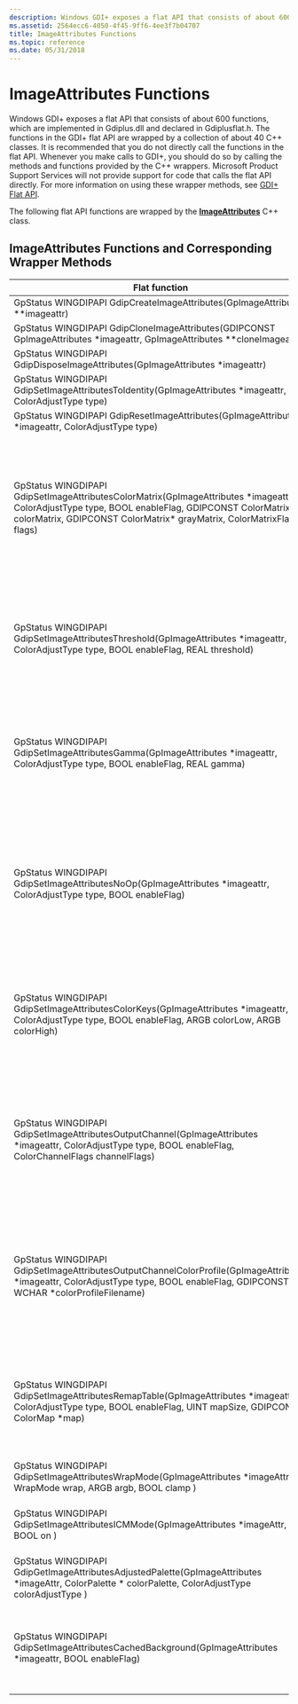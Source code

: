 ```yaml
---
description: Windows GDI+ exposes a flat API that consists of about 600 functions. These flat API functions are wrapped by the ImageAttributes C++ class.
ms.assetid: 2564ecc6-4050-4f45-9ff6-4ee3f7b04707
title: ImageAttributes Functions
ms.topic: reference
ms.date: 05/31/2018
---
```


# ImageAttributes Functions

Windows GDI+ exposes a flat API that consists of about 600 functions, which are implemented in Gdiplus.dll and declared in Gdiplusflat.h. The functions in the GDI+ flat API are wrapped by a collection of about 40 C++ classes. It is recommended that you do not directly call the functions in the flat API. Whenever you make calls to GDI+, you should do so by calling the methods and functions provided by the C++ wrappers. Microsoft Product Support Services will not provide support for code that calls the flat API directly. For more information on using these wrapper methods, see [GDI+ Flat API](-gdiplus-flatapi-flat.md).

The following flat API functions are wrapped by the [**ImageAttributes**](/windows/desktop/api/gdiplusimageattributes/nl-gdiplusimageattributes-imageattributes) C++ class.

## ImageAttributes Functions and Corresponding Wrapper Methods



| Flat function                                                                                                                                                                                                                           | Wrapper method                                                                                                                                                                                                                                                                                                                                                                                                                                                  | Remarks                                                                                                                                                                                                                                                                                                                                                                                                                                                                                                                                                                                                                                                                                                                                                                                                                       |
|-----------------------------------------------------------------------------------------------------------------------------------------------------------------------------------------------------------------------------------------|-----------------------------------------------------------------------------------------------------------------------------------------------------------------------------------------------------------------------------------------------------------------------------------------------------------------------------------------------------------------------------------------------------------------------------------------------------------------|-------------------------------------------------------------------------------------------------------------------------------------------------------------------------------------------------------------------------------------------------------------------------------------------------------------------------------------------------------------------------------------------------------------------------------------------------------------------------------------------------------------------------------------------------------------------------------------------------------------------------------------------------------------------------------------------------------------------------------------------------------------------------------------------------------------------------------|
| GpStatus WINGDIPAPI GdipCreateImageAttributes(GpImageAttributes \*\*imageattr)<br/>                                                                                                                                               | [**ImageAttributes::ImageAttributes()**](/windows/win32/api/gdiplusimageattributes/nf-gdiplusimageattributes-imageattributes-imageattributes(constimageattributes_))                                                                                                                                                                                                                                                                                                                                                                   | Creates an [**ImageAttributes**](/windows/desktop/api/gdiplusimageattributes/nl-gdiplusimageattributes-imageattributes) object.                                                                                                                                                                                                                                                                                                                                                                                                                                                                                                                                                                                                                                                                                                                                            |
| GpStatus WINGDIPAPI GdipCloneImageAttributes(GDIPCONST GpImageAttributes \*imageattr, GpImageAttributes \*\*cloneImageattr)<br/>                                                                                                  | [**ImageAttributes\* ImageAttributes::Clone() const**](/windows/desktop/api/Gdiplusimageattributes/nf-gdiplusimageattributes-imageattributes-clone)                                                                                                                                                                                                                                                                                                                                                               | Makes a copy of this [**ImageAttributes**](/windows/desktop/api/gdiplusimageattributes/nl-gdiplusimageattributes-imageattributes) object.                                                                                                                                                                                                                                                                                                                                                                                                                                                                                                                                                                                                                                                                                                                                  |
| GpStatus WINGDIPAPI GdipDisposeImageAttributes(GpImageAttributes \*imageattr)<br/>                                                                                                                                                | ImageAttributes::~ImageAttributes()                                                                                                                                                                                                                                                                                                                                                                                                                             | Releases resources used by the [**ImageAttributes**](/windows/desktop/api/gdiplusimageattributes/nl-gdiplusimageattributes-imageattributes) object.                                                                                                                                                                                                                                                                                                                                                                                                                                                                                                                                                                                                                                                                                                                        |
| GpStatus WINGDIPAPI GdipSetImageAttributesToIdentity(GpImageAttributes \*imageattr, ColorAdjustType type)<br/>                                                                                                                    | [**Status ImageAttributes::SetToIdentity( IN ColorAdjustType type = ColorAdjustTypeDefault )**](/windows/desktop/api/Gdiplusimageattributes/nf-gdiplusimageattributes-imageattributes-settoidentity)                                                                                                                                                                                                                                                                                                         | Sets the color-adjustment matrix of a specified category to identity matrix.                                                                                                                                                                                                                                                                                                                                                                                                                                                                                                                                                                                                                                                                                                                                                  |
| GpStatus WINGDIPAPI GdipResetImageAttributes(GpImageAttributes \*imageattr, ColorAdjustType type)<br/>                                                                                                                            | [**Status ImageAttributes::Reset( IN ColorAdjustType type = ColorAdjustTypeDefault )**](/windows/desktop/api/Gdiplusimageattributes/nf-gdiplusimageattributes-imageattributes-reset)                                                                                                                                                                                                                                                                                                                         | Sets the color-adjustment matrix of a specified category to identity matrix.                                                                                                                                                                                                                                                                                                                                                                                                                                                                                                                                                                                                                                                                                                                                                  |
| GpStatus WINGDIPAPI GdipSetImageAttributesColorMatrix(GpImageAttributes \*imageattr, ColorAdjustType type, BOOL enableFlag, GDIPCONST ColorMatrix\* colorMatrix, GDIPCONST ColorMatrix\* grayMatrix, ColorMatrixFlags flags)<br/> | [**Status ImageAttributes::SetColorMatrix( IN const ColorMatrix \*colorMatrix, IN ColorMatrixFlags mode = ColorMatrixFlagsDefault, IN ColorAdjustType type = ColorAdjustTypeDefault )**](/windows/desktop/api/Gdiplusimageattributes/nf-gdiplusimageattributes-imageattributes-setcolormatrix)[**Status ImageAttributes::ClearColorMatrix(IN ColorAdjustType type = ColorAdjustTypeDefault)**](/windows/desktop/api/Gdiplusimageattributes/nf-gdiplusimageattributes-imageattributes-clearcolormatrix)                                   | Sets the color-adjustment matrix for a specified category. The *enableFlag* parameter in the flat function is a Boolean value that specifies whether a separate color adjustment is enabled for the category specified by the *type* parameter. [**ImageAttributes::SetColorMatrix**](/windows/desktop/api/Gdiplusimageattributes/nf-gdiplusimageattributes-imageattributes-setcolormatrix) sets *enableFlag* to **TRUE**, and [**ImageAttributes::ClearColorMatrix**](/windows/desktop/api/Gdiplusimageattributes/nf-gdiplusimageattributes-imageattributes-clearcolormatrix) sets *enableFlag* to **FALSE**.<br/> Clears the color-adjustment matrix for a specified category. The *grayMatrix* parameter specifies a matrix to be used for adjusting gray shades when the value of the *flags* parameter is [****ColorMatrixFlagsAltGray****](/windows/desktop/api/Gdipluscolormatrix/ne-gdipluscolormatrix-colormatrixflags).<br/> |
| GpStatus WINGDIPAPI GdipSetImageAttributesThreshold(GpImageAttributes \*imageattr, ColorAdjustType type, BOOL enableFlag, REAL threshold)<br/>                                                                                    | Status [**ImageAttributes::SetThreshold( IN REAL threshold, IN ColorAdjustType type = ColorAdjustTypeDefault )**](/windows/desktop/api/Gdiplusimageattributes/nf-gdiplusimageattributes-imageattributes-setthreshold)<br/> [**Status ImageAttributes::ClearThreshold(IN ColorAdjustType type = ColorAdjustTypeDefault)**](/windows/desktop/api/Gdiplusimageattributes/nf-gdiplusimageattributes-imageattributes-clearthreshold)<br/>                                                                                                | Sets the threshold (transparency range) for a specified category. <br/>The *enableFlag* parameter in the flat function is a Boolean value that specifies whether a separate threshold is enabled for the category specified by the *type* parameter. [**ImageAttributes::SetThreshold**](/windows/desktop/api/Gdiplusimageattributes/nf-gdiplusimageattributes-imageattributes-setthreshold) sets *enableFlag* to **TRUE**, and [**ImageAttributes::ClearThreshold**](/windows/desktop/api/Gdiplusimageattributes/nf-gdiplusimageattributes-imageattributes-clearthreshold) sets *enableFlag* to **FALSE**.Clears the threshold value for a specified category. <br/>                                                                                                                                                                                                                             |
| GpStatus WINGDIPAPI GdipSetImageAttributesGamma(GpImageAttributes \*imageattr, ColorAdjustType type, BOOL enableFlag, REAL gamma)<br/>                                                                                            | [**Status ImageAttributes::SetGamma(IN REAL gamma, IN ColorAdjustType type = ColorAdjustTypeDefault)**](/windows/desktop/api/Gdiplusimageattributes/nf-gdiplusimageattributes-imageattributes-setgamma)<br/> [**Status ImageAttributes::ClearGamma(IN ColorAdjustType type = ColorAdjustTypeDefault)**](/windows/desktop/api/Gdiplusimageattributes/nf-gdiplusimageattributes-imageattributes-cleargamma)<br/>                                                                                                                          | Sets the gamma value for a specified category. The *enableFlag* parameter in the flat function is a Boolean value that specifies whether a separate gamma is enabled for the category specified by the *type* parameter. [**ImageAttributes::SetGamma**](/windows/desktop/api/Gdiplusimageattributes/nf-gdiplusimageattributes-imageattributes-setgamma) sets *enableFlag* to **TRUE**, and [**ImageAttributes::ClearGamma**](/windows/desktop/api/Gdiplusimageattributes/nf-gdiplusimageattributes-imageattributes-cleargamma) sets *enableFlag* to **FALSE**.<br/> Disables gamma correction for a specified category. <br/>                                                                                                                                                                                                                                                                        |
| GpStatus WINGDIPAPI GdipSetImageAttributesNoOp(GpImageAttributes \*imageattr, ColorAdjustType type, BOOL enableFlag)<br/>                                                                                                         | [**Status ImageAttributes::SetNoOp( IN ColorAdjustType type = ColorAdjustTypeDefault )**](/windows/desktop/api/Gdiplusimageattributes/nf-gdiplusimageattributes-imageattributes-setnoop)<br/> [**Status ImageAttributes::ClearNoOp(IN ColorAdjustType type = ColorAdjustTypeDefault)**](/windows/desktop/api/Gdiplusimageattributes/nf-gdiplusimageattributes-imageattributes-clearnoop)<br/>                                                                                                                                                 | Turns off color adjustment for a specified category. You can call the [**ImageAttributes::ClearNoOp**](/windows/desktop/api/Gdiplusimageattributes/nf-gdiplusimageattributes-imageattributes-clearnoop) method to reinstate the color-adjustment settings that were in place before the call to [**ImageAttributes::SetNoOp**](/windows/desktop/api/Gdiplusimageattributes/nf-gdiplusimageattributes-imageattributes-setnoop) method . The *enableFlag* parameter in the flat function is a Boolean value that specifies whether a color adjustment is enabled for the category specified by the *type* parameter. **ImageAttributes::SetNoOp** sets *enableFlag* to **TRUE**, and **ImageAttributes::ClearNoOp** sets *enableFlag* to **FALSE**.<br/> Clears the NoOp setting for a specified category. <br/>                                                                                              |
| GpStatus WINGDIPAPI GdipSetImageAttributesColorKeys(GpImageAttributes \*imageattr, ColorAdjustType type, BOOL enableFlag, ARGB colorLow, ARGB colorHigh)<br/>                                                                     | [**Status ImageAttributes::SetColorKey( IN const Color& colorLow, IN const Color& colorHigh, IN ColorAdjustType type = ColorAdjustTypeDefault )**](/windows/desktop/api/Gdiplusimageattributes/nf-gdiplusimageattributes-imageattributes-setcolorkey)<br/> [**Status ImageAttributes::ClearColorKey(IN ColorAdjustType type = ColorAdjustTypeDefault)**](/windows/desktop/api/Gdiplusimageattributes/nf-gdiplusimageattributes-imageattributes-clearcolorkey)<br/>                                                         | Sets the color key (transparency range) for a specified category. The *enableFlag* parameter in the flat function is a Boolean value that specifies whether a separate transparency range is enabled for the category specified by the *type* parameter. [**ImageAttributes::SetColorKey**](/windows/desktop/api/Gdiplusimageattributes/nf-gdiplusimageattributes-imageattributes-setcolorkey) sets *enableFlag* to **TRUE**, and [**ImageAttributes::ClearColorKey**](/windows/desktop/api/Gdiplusimageattributes/nf-gdiplusimageattributes-imageattributes-clearcolorkey) sets *enableFlag* to **FALSE**.<br/> Clears the color key (transparency range) for a specified category. <br/>                                                                                                                                                                                               |
| GpStatus WINGDIPAPI GdipSetImageAttributesOutputChannel(GpImageAttributes \*imageattr, ColorAdjustType type, BOOL enableFlag, ColorChannelFlags channelFlags)<br/>                                                                | [**Status ImageAttributes::SetOutputChannel( IN ColorChannelFlags channelFlags, IN ColorAdjustType type = ColorAdjustTypeDefault )**](/windows/desktop/api/Gdiplusimageattributes/nf-gdiplusimageattributes-imageattributes-setoutputchannel)<br/> [**Status ImageAttributes::ClearOutputChannel(IN ColorAdjustType type = ColorAdjustTypeDefault)**](/windows/desktop/api/Gdiplusimageattributes/nf-gdiplusimageattributes-imageattributes-clearoutputchannel)<br/>                                                             | Sets the cyan-magenta-yellow-black (CMYK) output channel for a specified category. The *enableFlag* parameter in the flat function is a Boolean value that specifies whether a separate output channel is enabled for the category specified by the *type* parameter. [**ImageAttributes::SetOutputChannel**](/windows/desktop/api/Gdiplusimageattributes/nf-gdiplusimageattributes-imageattributes-setoutputchannel) sets *enableFlag* to **TRUE**, and [**ImageAttributes::ClearOutputChannel**](/windows/desktop/api/Gdiplusimageattributes/nf-gdiplusimageattributes-imageattributes-clearoutputchannel) sets *enableFlag* to **FALSE**.<br/> Clears the cyan-magenta-yellow-black (CMYK) output channel setting for a specified category. <br/>                                                                                                                                           |
| GpStatus WINGDIPAPI GdipSetImageAttributesOutputChannelColorProfile(GpImageAttributes \*imageattr, ColorAdjustType type, BOOL enableFlag, GDIPCONST WCHAR \*colorProfileFilename)<br/>                                            | [**Status ImageAttributes::SetOutputChannelColorProfile( IN const WCHAR \*colorProfileFilename, IN ColorAdjustType type = ColorAdjustTypeDefault )**](/windows/desktop/api/Gdiplusimageattributes/nf-gdiplusimageattributes-imageattributes-setoutputchannelcolorprofile)<br/> [**Status ImageAttributes::ClearOutputChannelColorProfile(IN ColorAdjustType type = ColorAdjustTypeDefault)**](/windows/desktop/api/Gdiplusimageattributes/nf-gdiplusimageattributes-imageattributes-clearoutputchannelcolorprofile)<br/> | Sets the output channel color-profile file for a specified category. The *enableFlag* parameter in the flat function is a Boolean value that specifies whether a separate output channel color profile is enabled for the category specified by the *type* parameter. [**ImageAttributes::SetOutputChannelColorProfile**](/windows/desktop/api/Gdiplusimageattributes/nf-gdiplusimageattributes-imageattributes-setoutputchannelcolorprofile) sets *enableFlag* to **TRUE**, and [**ImageAttributes::ClearOutputChannelColorProfile**](/windows/desktop/api/Gdiplusimageattributes/nf-gdiplusimageattributes-imageattributes-clearoutputchannelcolorprofile) sets *enableFlag* to **FALSE**.<br/> Clears the output channel color profile setting for a specified category. <br/>                                                                                                      |
| GpStatus WINGDIPAPI GdipSetImageAttributesRemapTable(GpImageAttributes \*imageattr, ColorAdjustType type, BOOL enableFlag, UINT mapSize, GDIPCONST ColorMap \*map)<br/>                                                           | [**Status ImageAttributes::SetRemapTable( IN UINT mapSize, IN const ColorMap \*map, IN ColorAdjustType type = ColorAdjustTypeDefault )**](/windows/desktop/api/Gdiplusimageattributes/nf-gdiplusimageattributes-imageattributes-setremaptable)<br/> [**Status ImageAttributes::ClearRemapTable(IN ColorAdjustType type = ColorAdjustTypeDefault)**](/windows/desktop/api/Gdiplusimageattributes/nf-gdiplusimageattributes-imageattributes-clearremaptable)<br/>                                                                   | Sets the color-remap table for a specified category. The *enableFlag* parameter in the flat function is a Boolean value that specifies whether a separate color remap table is enabled for the category specified by the *type* parameter. [**ImageAttributes::SetRemapTable**](/windows/desktop/api/Gdiplusimageattributes/nf-gdiplusimageattributes-imageattributes-setremaptable) sets *enableFlag* to **TRUE**, and [**ImageAttributes::ClearRemapTable**](/windows/desktop/api/Gdiplusimageattributes/nf-gdiplusimageattributes-imageattributes-clearremaptable) sets *enableFlag* to **FALSE**.<br/> Clears the color-remap table for a specified category. <br/>                                                                                                                                                                                                                         |
| GpStatus WINGDIPAPI GdipSetImageAttributesWrapMode(GpImageAttributes \*imageAttr, WrapMode wrap, ARGB argb, BOOL clamp )<br/>                                                                                                     | [**Status ImageAttributes::SetWrapMode(IN WrapMode wrap, IN const Color& color = Color(), IN BOOL clamp = **FALSE**)**](/windows/desktop/api/Gdiplusimageattributes/nf-gdiplusimageattributes-imageattributes-setwrapmode)<br/>                                                                                                                                                                                                                                                            | Sets the wrap mode of this [**ImageAttributes**](/windows/desktop/api/gdiplusimageattributes/nl-gdiplusimageattributes-imageattributes) object                                                                                                                                                                                                                                                                                                                                                                                                                                                                                                                                                                                                                                                                                                                             |
| GpStatus WINGDIPAPI GdipSetImageAttributesICMMode(GpImageAttributes \*imageAttr, BOOL on )<br/>                                                                                                                                   | Not called by wrapper methods.<br/>                                                                                                                                                                                                                                                                                                                                                                                                                       | This function sets an internal state variable to the value specified by the *on* parameter. If this value is **TRUE**, Image Color Management (ICM) is used for all color adjustment. If the value is **FALSE**, ICM is not used.                                                                                                                                                                                                                                                                                                                                                                                                                                                                                                                                                                                             |
| GpStatus WINGDIPAPI GdipGetImageAttributesAdjustedPalette(GpImageAttributes \*imageAttr, ColorPalette \* colorPalette, ColorAdjustType colorAdjustType )<br/>                                                                     | [**Status ImageAttributes::GetAdjustedPalette(IN OUT ColorPalette\* colorPalette, IN ColorAdjustType colorAdjustType) const**](/windows/desktop/api/Gdiplusimageattributes/nf-gdiplusimageattributes-imageattributes-getadjustedpalette)<br/>                                                                                                                                                                                                                                  | Adjusts the colors in a palette according to the adjustment settings of a specified category.                                                                                                                                                                                                                                                                                                                                                                                                                                                                                                                                                                                                                                                                                                                                 |
| GpStatus WINGDIPAPI GdipSetImageAttributesCachedBackground(GpImageAttributes \*imageattr, BOOL enableFlag)<br/>                                                                                                                   | Not called by wrapper methods.<br/>                                                                                                                                                                                                                                                                                                                                                                                                                       | Sets or clears the CachedBackground member of a specified GpImageAttributes object. GDI+ does not use the CachedBackground member, so calling this function has no effect. The *imageattr* parameter specifies the GpImageAttributes object. The enableFlag parameter specifies whether the CachedBackground member is set (**TRUE**) or cleared (**FALSE**).                                                                                                                                                                                                                                                                                                                                                                                                                                                                 |



 

 

 
